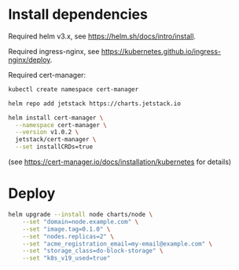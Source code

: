 # Install dependencies

Required helm v3.x, see https://helm.sh/docs/intro/install.

Required ingress-nginx, see https://kubernetes.github.io/ingress-nginx/deploy.

Required cert-manager:
```bash
kubectl create namespace cert-manager

helm repo add jetstack https://charts.jetstack.io

helm install cert-manager \
  --namespace cert-manager \
  --version v1.0.2 \
  jetstack/cert-manager \
  --set installCRDs=true
```
(see https://cert-manager.io/docs/installation/kubernetes for details)

# Deploy

```bash
helm upgrade --install node charts/node \
    --set "domain=node.example.com" \
    --set "image.tag=0.1.0" \
    --set "nodes.replicas=2" \
    --set "acme_registration_email=my-email@example.com" \
    --set "storage_class=do-block-storage" \
    --set "k8s_v19_used=true"
```
